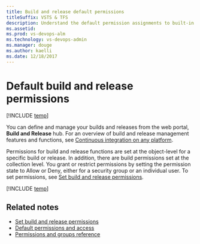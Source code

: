 ```yaml
---
title: Build and release default permissions
titleSuffix: VSTS & TFS
description: Understand the default permission assignments to built-in security groups supported in VSTS and TFS
ms.assetid:  
ms.prod: vs-devops-alm
ms.technology: vs-devops-admin
ms.manager: douge
ms.author: kaelli
ms.date: 12/18/2017
---
```


# Default build and release permissions 

[!INCLUDE [temp](../_shared/version-vsts-tfs-all-versions.md)]

You can define and manage your builds and releases from the web portal, **Build and Release** hub. For an overview of build and release management features and functions, see [Continuous integration on any platform](../build-release/overview.md). 

Permissions for build and release functions are set at the object-level for a specific build or release. In addition, there are build permissions set at the  collection level. You grant or restrict permissions by setting the permission state to Allow or Deny, either for a security group or an individual user.  To set permissions, see [Set build and release permissions](set-build-release-permissions.md).

[!INCLUDE [temp](_shared/build-release.md)]


## Related notes 

- [Set build and release permissions](set-build-release-permissions.md)
- [Default permissions and access](permissions-access.md) 
- [Permissions and groups reference](permissions.md) 